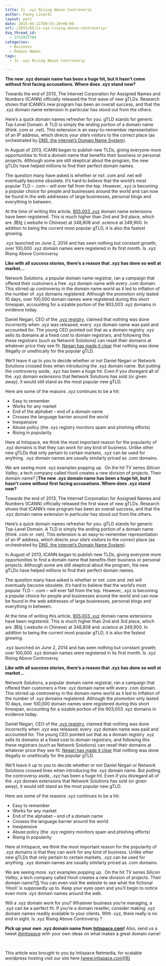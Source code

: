 ```yaml
---
title: Is .xyz Rising Above Controversy
author: Fanny Linardi
layout: post
date: 2015-05-11T09:55:28+00:00
url: /2015/05/is-xyz-rising-above-controversy/
dsq_thread_id:
  - 3753937784
categories:
  - Business
  - Domain Names
tags:
  - Is .xyz Rising Above Controversy

---
```

**The new .xyz domain name has been a huge hit, but it hasn’t come without first facing accusations. Where does .xyz stand now?**<span id="more-1579"></span>

Towards the end of 2013, The Internet Corporation for Assigned Names and Numbers (ICANN) officially released the first wave of new gTLDs. Research shows that ICANN’s new program has been an overall success, and that the .xyz domain name extension in particular has stood out from the others.

Here’s a quick domain names refresher for you: gTLD stands for generic Top-Level Domain. A TLD is simply the ending portion of a domain name (think .com or .net). This extension is an easy-to-remember representation of an IP address, which directs your site’s visitors to the correct place (as orchestrated by [DNS, the internet’s Domain Name System][1]).

In August of 2013, ICANN began to publish new TLDs, giving everyone more opportunities to find a domain name that benefits their business or personal projects. Although some are still skeptical about the program, the new gTLDs have helped millions to find their perfect domain names.

The question many have asked is whether or not .com and .net will eventually become obsolete. It’s hard to believe that the world’s most popular TLD – .com – will ever fall from the top. However, .xyz is becoming a popular choice for people and businesses around the world and can now be found in the web addresses of large businesses, personal blogs and everything in between.

At the time of writing this article, [905,003 .xyz][2] domain name extensions have been registered. This is much higher than 2nd and 3rd place, which are .网址 (.website in Chinese) at 348,808 and .science at 249,900. In addition to being the current most popular gTLD, it is also the fastest growing.

.xyz launched on June 2, 2014 and has seen nothing but constant growth; over 100,000 .xyz domain names were registered in its first month. Is .xyz Rising Above Controversy

**Like with all success stories, there’s a reason that .xyz has done so well at market…**

Network Solutions, a popular domain name registrar, ran a campaign that offered their customers a free .xyz domain name with every .com domain. This stirred up controversy in the domain name world as it led to inflation of the number of .xyz domains registered. Although the promotion only lasted 10 days, over 100,000 domain names were registered during this short timespan, accounting for a sizable portion of the 903,003 .xyz domains in evidence today.

Daniel Negari, CEO of the [.xyz registry][3], claimed that nothing was done incorrectly when .xyz was released; every .xyz domain name was paid and accounted for. The young CEO pointed out that as a domain registry .xyz sells its domains at a fixed cost to domain registrars, and following this these registrars (such as Network Solutions) can resell their domains at whatever price they see fit. [Negari has made it clear][4] that nothing was done illegally or unethically for the popular gTLD.

We’ll leave it up to you to decide whether or not Daniel Negari or Network Solutions crossed lines when introducing the .xyz domain name. But putting the controversy aside, .xyz has been a huge hit. Even if you disregard all of the .xyz domain extensions that Network Solutions has sold (or given away), it would still stand as the most popular new gTLD.

Here are some of the reasons .xyz continues to be a hit:

  * Easy to remember
  * Works for any market
  * End of the alphabet – end of a domain name
  * Crosses the language barrier around the world
  * Inexpensive
  * Abuse policy (the .xyz registry monitors spam and phishing efforts)
  * Rising in popularity

Here at Intispace, we think the most important reason for the popularity of .xyz domains is that they can work for any kind of business. Unlike other new gTLDs that only pertain to certain markets, .xyz can be used for anything. .xyz domain names are usually similarly priced as .com domains.

We are seeing more .xyz examples popping up.  On the hit TV series _Silicon Valley_, a tech company called Hooli creates a new division of projects. Their domain name? [**The new .xyz domain name has been a huge hit, but it hasn’t come without first facing accusations. Where does .xyz stand now?**<span id="more-1579"></span>

Towards the end of 2013, The Internet Corporation for Assigned Names and Numbers (ICANN) officially released the first wave of new gTLDs. Research shows that ICANN’s new program has been an overall success, and that the .xyz domain name extension in particular has stood out from the others.

Here’s a quick domain names refresher for you: gTLD stands for generic Top-Level Domain. A TLD is simply the ending portion of a domain name (think .com or .net). This extension is an easy-to-remember representation of an IP address, which directs your site’s visitors to the correct place (as orchestrated by [DNS, the internet’s Domain Name System][1]).

In August of 2013, ICANN began to publish new TLDs, giving everyone more opportunities to find a domain name that benefits their business or personal projects. Although some are still skeptical about the program, the new gTLDs have helped millions to find their perfect domain names.

The question many have asked is whether or not .com and .net will eventually become obsolete. It’s hard to believe that the world’s most popular TLD – .com – will ever fall from the top. However, .xyz is becoming a popular choice for people and businesses around the world and can now be found in the web addresses of large businesses, personal blogs and everything in between.

At the time of writing this article, [905,003 .xyz][2] domain name extensions have been registered. This is much higher than 2nd and 3rd place, which are .网址 (.website in Chinese) at 348,808 and .science at 249,900. In addition to being the current most popular gTLD, it is also the fastest growing.

.xyz launched on June 2, 2014 and has seen nothing but constant growth; over 100,000 .xyz domain names were registered in its first month. Is .xyz Rising Above Controversy

**Like with all success stories, there’s a reason that .xyz has done so well at market…**

Network Solutions, a popular domain name registrar, ran a campaign that offered their customers a free .xyz domain name with every .com domain. This stirred up controversy in the domain name world as it led to inflation of the number of .xyz domains registered. Although the promotion only lasted 10 days, over 100,000 domain names were registered during this short timespan, accounting for a sizable portion of the 903,003 .xyz domains in evidence today.

Daniel Negari, CEO of the [.xyz registry][3], claimed that nothing was done incorrectly when .xyz was released; every .xyz domain name was paid and accounted for. The young CEO pointed out that as a domain registry .xyz sells its domains at a fixed cost to domain registrars, and following this these registrars (such as Network Solutions) can resell their domains at whatever price they see fit. [Negari has made it clear][4] that nothing was done illegally or unethically for the popular gTLD.

We’ll leave it up to you to decide whether or not Daniel Negari or Network Solutions crossed lines when introducing the .xyz domain name. But putting the controversy aside, .xyz has been a huge hit. Even if you disregard all of the .xyz domain extensions that Network Solutions has sold (or given away), it would still stand as the most popular new gTLD.

Here are some of the reasons .xyz continues to be a hit:

  * Easy to remember
  * Works for any market
  * End of the alphabet – end of a domain name
  * Crosses the language barrier around the world
  * Inexpensive
  * Abuse policy (the .xyz registry monitors spam and phishing efforts)
  * Rising in popularity

Here at Intispace, we think the most important reason for the popularity of .xyz domains is that they can work for any kind of business. Unlike other new gTLDs that only pertain to certain markets, .xyz can be used for anything. .xyz domain names are usually similarly priced as .com domains.

We are seeing more .xyz examples popping up.  On the hit TV series _Silicon Valley_, a tech company called Hooli creates a new division of projects. Their domain name?][5] You can even visit the website to see what the fictional ‘Hooli’ is supposedly up to. Keep your eyes open and you’ll begin to notice even more .xyz domain names around the web.

Will a .xyz domain work for you? Whatever business you’re managing, a .xyz can be a perfect fit. If you’re a domain reseller, consider making .xyz domain names readily available to your clients. With .xyz, there really is no end in sight. Is .xyz Rising Above Controversy ?

**Pick up your own .xyz domain name from** [**Intispace.com**][6]**!** Also, send us a tweet [@intispace][7] with your own ideas on what makes a great domain name!

&nbsp;

This article was brought to you by Intispace Netmedia, for scalable wordpress hosting visit our site here [www.intispace.com][6]

 [1]: http://blog.intispace.com/2015/05/a-glance-guide-to-dns/
 [2]: https://ntldstats.com/
 [3]: http://gen.xyz/
 [4]: http://domainnamewire.com/tag/daniel-negari/
 [5]: http://www.hooli.xyz/
 [6]: https://intispace.com
 [7]: https://twitter.com/intispace